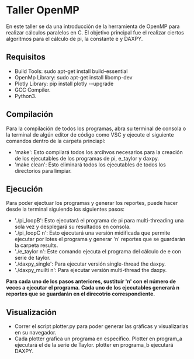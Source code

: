 # Taller OpenMP

En este taller se da una introducción de la herramienta de OpenMP para realizar cálculos paralelos en C. El objetivo principal
fue el realizar ciertos algoritmos para el cálculo de pi, la constante e y DAXPY.

## Requisitos

- Build Tools: sudo apt-get install build-essential
- OpenMp Library: sudo apt-get install libomp-dev
- Plotly Library: pip install plotly --upgrade
- GCC Compiler.
- Python3.

## Compilación

Para la compilación de todos los programas, abra su terminal de consola o la terminal de algún editor de código como VSC y ejecute el siguiente comandos
dentro de la carpeta princiapl:

- 'make': Esto compilará todos los arcihvos necesarios para la creación de los ejecutables de los programas de pi, e_taylor y daxpy.
- 'make clean': Esto eliminará todos los ejecutables de todos los directorios para limpiar.

## Ejecución

Para poder ejectuar los programas y generar los reportes, puede hacer desde la terminal siguiendo los siguientes pasos:

- './pi_loopB': Esto ejecutará el programa de pi para multi-threading una sola vez y desplegará su resultados en consola.
- './pi_loopC n': Esto ejecutará una versión midificada que permite ejecutar por lotes el programa y generar 'n' reportes que se guardarán la carpeta results.
- './e_taylor n': Este comando ejecuta el programa del cálculo de e con serie de taylor.
- './daxpy_single': Para ejecutar versión single-thread the daxpy.
- './daxpy_muilti n': Para ejecutar versión multi-thread the daxpy.

**Para cada uno de los pasos anteriores, sustituir 'n' con el número de veces a ejecutar el programa.**
**Cada uno de los ejecutables generará n reportes que se guardarán en el direcotrio correspondiente.**

## Visualización

- Correr el script plotter.py para poder generar las gráficas y visualizarlas en su navegador.
- Cada plotter grafica un programa en específico. Plotter en program_a ejecutará el de la serie de Taylor. plotter en programa_b ejecutará DAXPY.